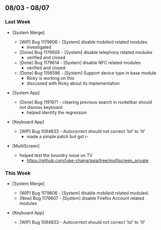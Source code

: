 ## 08/03 - 08/07 ##

### Last Week ###

* [System Merge]
    - [WIP] Bug 1179606 - [System] disable mobileid related modules
        - investigated
    - [Done] Bug 1179605 - [System] disable telephony related modules
        - verified and closed
    - [Done] Bug 1179614 - [System] disable NFC related modules
        - verified and closed
    - [Done] Bug 1156596 - [System] Support device type in base module
        - Ricky is working on this
        - discussed with Ricky about its implementation

* [System App]
    - [Done] Bug 1191671 - clearing previous search in rocketbar should not dismiss keyboard
        - helped identify the regression

* [Keyboard App]
    - [WIP] Bug 1094833 - Autocorrect should not correct 'lol' to 'lil'
        - made a simple patch but got r-

* [MultiScreen]
    - helped test the boundry issue on TV
        - https://github.com/luke-chang/gaia/tree/multiscreen_private

### This Week ###

* [System Merge]
    - [WIP] Bug 1179606 - [System] disable mobileid related modules\
    - [New] Bug 1179607 - [System] disable Firefox Account related modules

* [Keyboard App]
    - [WIP] Bug 1094833 - Autocorrect should not correct 'lol' to 'lil'
